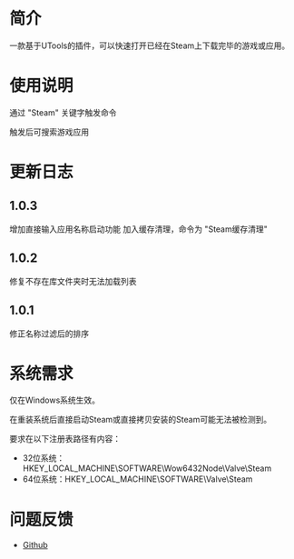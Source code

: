 # 简介
一款基于UTools的插件，可以快速打开已经在Steam上下载完毕的游戏或应用。

# 使用说明
通过 "Steam" 关键字触发命令

触发后可搜索游戏应用

# 更新日志

## 1.0.3
增加直接输入应用名称启动功能
加入缓存清理，命令为 "Steam缓存清理"

## 1.0.2
修复不存在库文件夹时无法加载列表

## 1.0.1
修正名称过滤后的排序

# 系统需求
仅在Windows系统生效。

在重装系统后直接启动Steam或直接拷贝安装的Steam可能无法被检测到。

要求在以下注册表路径有内容：

* 32位系统：HKEY_LOCAL_MACHINE\SOFTWARE\Wow6432Node\Valve\Steam
* 64位系统：HKEY_LOCAL_MACHINE\SOFTWARE\Valve\Steam

# 问题反馈
* [Github](https://github.com/SDchao/UTools_Plugin_Steam/issues/new)